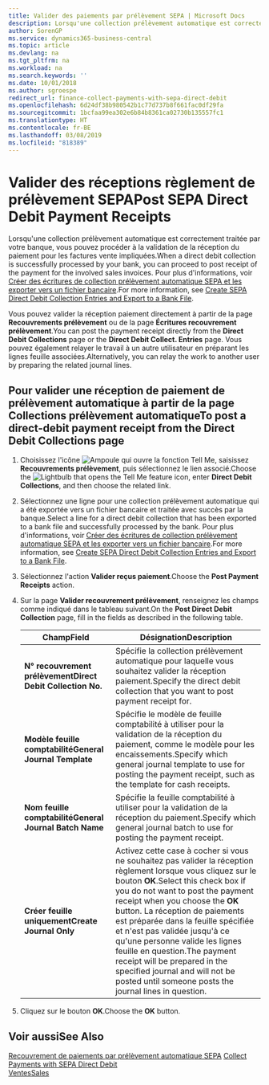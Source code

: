 ```yaml
---
title: Valider des paiements par prélèvement SEPA | Microsoft Docs
description: Lorsqu'une collection prélèvement automatique est correctement traitée par votre banque, vous pouvez procéder à la validation de la réception du paiement pour les factures vente impliquées.
author: SorenGP
ms.service: dynamics365-business-central
ms.topic: article
ms.devlang: na
ms.tgt_pltfrm: na
ms.workload: na
ms.search.keywords: ''
ms.date: 10/01/2018
ms.author: sgroespe
redirect_url: finance-collect-payments-with-sepa-direct-debit
ms.openlocfilehash: 6d24df38b980542b1c77d737b8f661fac0df29fa
ms.sourcegitcommit: 1bcfaa99ea302e6b84b8361ca02730b135557fc1
ms.translationtype: HT
ms.contentlocale: fr-BE
ms.lasthandoff: 03/08/2019
ms.locfileid: "818389"
---
```

# <a name="post-sepa-direct-debit-payment-receipts"></a><span data-ttu-id="9b6cb-103">Valider des réceptions règlement de prélèvement SEPA</span><span class="sxs-lookup"><span data-stu-id="9b6cb-103">Post SEPA Direct Debit Payment Receipts</span></span>
<span data-ttu-id="9b6cb-104">Lorsqu'une collection prélèvement automatique est correctement traitée par votre banque, vous pouvez procéder à la validation de la réception du paiement pour les factures vente impliquées.</span><span class="sxs-lookup"><span data-stu-id="9b6cb-104">When a direct debit collection is successfully processed by your bank, you can proceed to post receipt of the payment for the involved sales invoices.</span></span> <span data-ttu-id="9b6cb-105">Pour plus d'informations, voir [Créer des écritures de collection prélèvement automatique SEPA et les exporter vers un fichier bancaire](finance-how-create-sepa-direct-debit-collection-entries-export-bank-file.md).</span><span class="sxs-lookup"><span data-stu-id="9b6cb-105">For more information, see [Create SEPA Direct Debit Collection Entries and Export to a Bank File](finance-how-create-sepa-direct-debit-collection-entries-export-bank-file.md).</span></span>  

<span data-ttu-id="9b6cb-106">Vous pouvez valider la réception paiement directement à partir de la page **Recouvrements prélèvement** ou de la page **Écritures recouvrement prélèvement**.</span><span class="sxs-lookup"><span data-stu-id="9b6cb-106">You can post the payment receipt directly from the **Direct Debit Collections** page or the **Direct Debit Collect. Entries** page.</span></span> <span data-ttu-id="9b6cb-107">Vous pouvez également relayer le travail à un autre utilisateur en préparant les lignes feuille associées.</span><span class="sxs-lookup"><span data-stu-id="9b6cb-107">Alternatively, you can relay the work to another user by preparing the related journal lines.</span></span>  

## <a name="to-post-a-direct-debit-payment-receipt-from-the-direct-debit-collections-page"></a><span data-ttu-id="9b6cb-108">Pour valider une réception de paiement de prélèvement automatique à partir de la page Collections prélèvement automatique</span><span class="sxs-lookup"><span data-stu-id="9b6cb-108">To post a direct-debit payment receipt from the Direct Debit Collections page</span></span>  
1. <span data-ttu-id="9b6cb-109">Choisissez l'icône ![Ampoule qui ouvre la fonction Tell Me](media/ui-search/search_small.png "Dites-moi ce que vous voulez faire"), saisissez **Recouvrements prélèvement**, puis sélectionnez le lien associé.</span><span class="sxs-lookup"><span data-stu-id="9b6cb-109">Choose the ![Lightbulb that opens the Tell Me feature](media/ui-search/search_small.png "Tell me what you want to do") icon, enter **Direct Debit Collections**, and then choose the related link.</span></span>  
2. <span data-ttu-id="9b6cb-110">Sélectionnez une ligne pour une collection prélèvement automatique qui a été exportée vers un fichier bancaire et traitée avec succès par la banque.</span><span class="sxs-lookup"><span data-stu-id="9b6cb-110">Select a line for a direct debit collection that has been exported to a bank file and successfully processed by the bank.</span></span> <span data-ttu-id="9b6cb-111">Pour plus d'informations, voir [Créer des écritures de collection prélèvement automatique SEPA et les exporter vers un fichier bancaire](finance-how-create-sepa-direct-debit-collection-entries-export-bank-file.md).</span><span class="sxs-lookup"><span data-stu-id="9b6cb-111">For more information, see [Create SEPA Direct Debit Collection Entries and Export to a Bank File](finance-how-create-sepa-direct-debit-collection-entries-export-bank-file.md).</span></span>  
3. <span data-ttu-id="9b6cb-112">Sélectionnez l'action **Valider reçus paiement**.</span><span class="sxs-lookup"><span data-stu-id="9b6cb-112">Choose the **Post Payment Receipts** action.</span></span>  
4. <span data-ttu-id="9b6cb-113">Sur la page **Valider recouvrement prélèvement**, renseignez les champs comme indiqué dans le tableau suivant.</span><span class="sxs-lookup"><span data-stu-id="9b6cb-113">On the **Post Direct Debit Collection** page, fill in the fields as described in the following table.</span></span>  

    |<span data-ttu-id="9b6cb-114">Champ</span><span class="sxs-lookup"><span data-stu-id="9b6cb-114">Field</span></span>|<span data-ttu-id="9b6cb-115">Désignation</span><span class="sxs-lookup"><span data-stu-id="9b6cb-115">Description</span></span>|  
    |---------------------------------|---------------------------------------|  
    |<span data-ttu-id="9b6cb-116">**N° recouvrement prélèvement**</span><span class="sxs-lookup"><span data-stu-id="9b6cb-116">**Direct Debit Collection No.**</span></span>|<span data-ttu-id="9b6cb-117">Spécifie la collection prélèvement automatique pour laquelle vous souhaitez valider la réception paiement.</span><span class="sxs-lookup"><span data-stu-id="9b6cb-117">Specify the direct debit collection that you want to post payment receipt for.</span></span>|  
    |<span data-ttu-id="9b6cb-118">**Modèle feuille comptabilité**</span><span class="sxs-lookup"><span data-stu-id="9b6cb-118">**General Journal Template**</span></span>|<span data-ttu-id="9b6cb-119">Spécifie le modèle de feuille comptabilité à utiliser pour la validation de la réception du paiement, comme le modèle pour les encaissements.</span><span class="sxs-lookup"><span data-stu-id="9b6cb-119">Specify which general journal template to use for posting the payment receipt, such as the template for cash receipts.</span></span>|  
    |<span data-ttu-id="9b6cb-120">**Nom feuille comptabilité**</span><span class="sxs-lookup"><span data-stu-id="9b6cb-120">**General Journal Batch Name**</span></span>|<span data-ttu-id="9b6cb-121">Spécifie la feuille comptabilité à utiliser pour la validation de la réception du paiement.</span><span class="sxs-lookup"><span data-stu-id="9b6cb-121">Specify which general journal batch to use for posting the payment receipt.</span></span>|  
    |<span data-ttu-id="9b6cb-122">**Créer feuille uniquement**</span><span class="sxs-lookup"><span data-stu-id="9b6cb-122">**Create Journal Only**</span></span>|<span data-ttu-id="9b6cb-123">Activez cette case à cocher si vous ne souhaitez pas valider la réception règlement lorsque vous cliquez sur le bouton **OK**.</span><span class="sxs-lookup"><span data-stu-id="9b6cb-123">Select this check box if you do not want to post the payment receipt when you choose the **OK** button.</span></span> <span data-ttu-id="9b6cb-124">La réception de paiements est préparée dans la feuille spécifiée et n'est pas validée jusqu'à ce qu'une personne valide les lignes feuille en question.</span><span class="sxs-lookup"><span data-stu-id="9b6cb-124">The payment receipt will be prepared in the specified journal and will not be posted until someone posts the journal lines in question.</span></span>|  

5. <span data-ttu-id="9b6cb-125">Cliquez sur le bouton **OK**.</span><span class="sxs-lookup"><span data-stu-id="9b6cb-125">Choose the **OK** button.</span></span>  

## <a name="see-also"></a><span data-ttu-id="9b6cb-126">Voir aussi</span><span class="sxs-lookup"><span data-stu-id="9b6cb-126">See Also</span></span>  
 <span data-ttu-id="9b6cb-127">[Recouvrement de paiements par prélèvement automatique SEPA](finance-collect-payments-with-sepa-direct-debit.md) </span><span class="sxs-lookup"><span data-stu-id="9b6cb-127">[Collect Payments with SEPA Direct Debit](finance-collect-payments-with-sepa-direct-debit.md) </span></span>  
 [<span data-ttu-id="9b6cb-128">Ventes</span><span class="sxs-lookup"><span data-stu-id="9b6cb-128">Sales</span></span>](sales-manage-sales.md)
